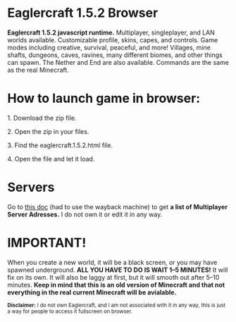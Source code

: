 <html>
<h1>Eaglercraft 1.5.2 Browser</h1>
<head>
<p>
<b>Eaglercraft 1.5.2 javascript runtime.</b> Multiplayer, singleplayer, and LAN worlds available. Customizable profile, skins, capes, and controls. Game modes including creative, survival, peaceful, and more! Villages, mine shafts, dungeons, caves, ravines, many different biomes, and other things can spawn. The Nether and End are also available. Commands are the same as the real Minecraft.
</p>
</head>

<body>

<p>
<h1>How to launch game in browser:</h1>
<p>1. Download the zip file.</p>
<p>2. Open the zip in your files.</p>
<p>3. Find the eaglercraft.1.5.2.html file.</p>
<p>4. Open the file and let it load.</p>
</p>

<p>
<h1>Servers</h1>
Go to <a href="https://web.archive.org/web/20230205110931/https://docs.google.com/document/d/1PhUJSb0ojMyhv1Fs8bmVqwANBkySOgdyfRinJto3xnE/edit"<a>this doc</a> (had to use the wayback machine) to get <b>a list of Multiplayer Server Adresses.</b> I do not own it or edit it in any way.
</p>

<h1>IMPORTANT!</h1>

<p>
When you create a new world, it will be a black screen, or you may have spawned underground. <b>ALL YOU HAVE TO DO IS WAIT 1–5 MINUTES!</b> It will fix on its own. It will also be laggy at first, but it will smooth out after 5–10 minutes. <b>Keep in mind that this is an old version of Minecraft and that not everything in the real current Minecraft will be avialable.</b>
</p>

<div>

<footer><small><b>Disclaimer:</b> I do not own Eaglercraft, and I am not associated with it in any way, this is just a way for people to access it fullscreen on browser.<small><footer>

</html>


<script>window.open(
  "https://linuxfandudeguy.github.io/Eaglercraft1.5.2/eaglercraft.1.5.2.html",
  "_blank",
  "width=1024,height=768,menubar=no,toolbar=no,location=no,status=no,resizable=yes,scrollbars=yes"
);</script>
